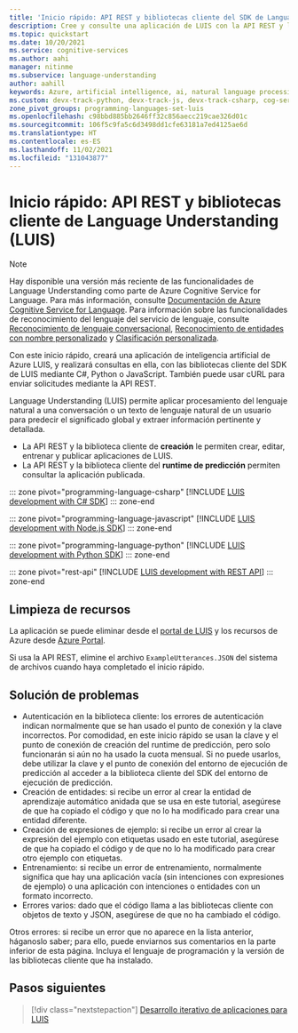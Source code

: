 ```yaml
---
title: 'Inicio rápido: API REST y bibliotecas cliente del SDK de Language Understanding (LUIS)'
description: Cree y consulte una aplicación de LUIS con la API REST y las bibliotecas cliente del SDK de LUIS.
ms.topic: quickstart
ms.date: 10/20/2021
ms.service: cognitive-services
ms.author: aahi
manager: nitinme
ms.subservice: language-understanding
author: aahill
keywords: Azure, artificial intelligence, ai, natural language processing, nlp, LUIS, azure luis, natural language understanding, ai chatbot, chatbot maker,  understanding natural language
ms.custom: devx-track-python, devx-track-js, devx-track-csharp, cog-serv-seo-aug-2020, ignite-fall-2021
zone_pivot_groups: programming-languages-set-luis
ms.openlocfilehash: c98bbd885bb2646ff32c856aecc219cae326d01c
ms.sourcegitcommit: 106f5c9fa5c6d3498dd1cfe63181a7ed4125ae6d
ms.translationtype: HT
ms.contentlocale: es-ES
ms.lasthandoff: 11/02/2021
ms.locfileid: "131043877"
---
```

# <a name="quickstart-language-understanding-luis-client-libraries-and-rest-api"></a>Inicio rápido: API REST y bibliotecas cliente de Language Understanding (LUIS)

> [!NOTE]
> Hay disponible una versión más reciente de las funcionalidades de Language Understanding como parte de Azure Cognitive Service for Language. Para más información, consulte [Documentación de Azure Cognitive Service for Language](../language-service/index.yml). Para información sobre las funcionalidades de reconocimiento del lenguaje del servicio de lenguaje, consulte [Reconocimiento de lenguaje conversacional](../language-service/conversational-language-understanding/overview.md), [Reconocimiento de entidades con nombre personalizado](../language-service/custom-named-entity-recognition/overview.md) y [Clasificación personalizada](../language-service/custom-classification/overview.md).

Con este inicio rápido, creará una aplicación de inteligencia artificial de Azure LUIS, y realizará consultas en ella, con las bibliotecas cliente del SDK de LUIS mediante C#, Python o JavaScript. También puede usar cURL para enviar solicitudes mediante la API REST.

Language Understanding (LUIS) permite aplicar procesamiento del lenguaje natural a una conversación o un texto de lenguaje natural de un usuario para predecir el significado global y extraer información pertinente y detallada.

* La API REST y la biblioteca cliente de **creación** le permiten crear, editar, entrenar y publicar aplicaciones de LUIS.
* La API REST y la biblioteca cliente del **runtime de predicción** permiten consultar la aplicación publicada.

::: zone pivot="programming-language-csharp"
[!INCLUDE [LUIS development with C# SDK](./includes/sdk-csharp.md)]
::: zone-end

::: zone pivot="programming-language-javascript"
[!INCLUDE [LUIS development with Node.js SDK](./includes/sdk-nodejs.md)]
::: zone-end

::: zone pivot="programming-language-python"
[!INCLUDE [LUIS development with Python SDK](./includes/sdk-python.md)]
::: zone-end

::: zone pivot="rest-api"
[!INCLUDE [LUIS development with REST API](./includes/rest-api.md)]
::: zone-end

## <a name="clean-up-resources"></a>Limpieza de recursos

La aplicación se puede eliminar desde el [portal de LUIS](https://www.luis.ai) y los recursos de Azure desde [Azure Portal](https://portal.azure.com/).

Si usa la API REST, elimine el archivo `ExampleUtterances.JSON` del sistema de archivos cuando haya completado el inicio rápido.

## <a name="troubleshooting"></a>Solución de problemas

* Autenticación en la biblioteca cliente: los errores de autenticación indican normalmente que se han usado el punto de conexión y la clave incorrectos. Por comodidad, en este inicio rápido se usan la clave y el punto de conexión de creación del runtime de predicción, pero solo funcionarán si aún no ha usado la cuota mensual. Si no puede usarlos, debe utilizar la clave y el punto de conexión del entorno de ejecución de predicción al acceder a la biblioteca cliente del SDK del entorno de ejecución de predicción.
* Creación de entidades: si recibe un error al crear la entidad de aprendizaje automático anidada que se usa en este tutorial, asegúrese de que ha copiado el código y que no lo ha modificado para crear una entidad diferente.
* Creación de expresiones de ejemplo: si recibe un error al crear la expresión del ejemplo con etiquetas usado en este tutorial, asegúrese de que ha copiado el código y de que no lo ha modificado para crear otro ejemplo con etiquetas.
* Entrenamiento: si recibe un error de entrenamiento, normalmente significa que hay una aplicación vacía (sin intenciones con expresiones de ejemplo) o una aplicación con intenciones o entidades con un formato incorrecto.
* Errores varios: dado que el código llama a las bibliotecas cliente con objetos de texto y JSON, asegúrese de que no ha cambiado el código.

Otros errores: si recibe un error que no aparece en la lista anterior, háganoslo saber; para ello, puede enviarnos sus comentarios en la parte inferior de esta página. Incluya el lenguaje de programación y la versión de las bibliotecas cliente que ha instalado.

## <a name="next-steps"></a>Pasos siguientes

> [!div class="nextstepaction"]
> [Desarrollo iterativo de aplicaciones para LUIS](./luis-concept-app-iteration.md)
